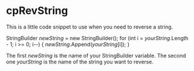 cpRevString
===========

This is a little code snippet to use when you need to reverse a string.

StringBuilder $newString$ = new StringBuilder();
            for (int i = $yourString$.Length - 1; i >= 0; i--)
            {
                $newString$.Append($yourString$[i]);
            }

The first $newString$ is the name of your StringBuilder variable.
The second one $yourString$ is the name of the string you want to reverse.
